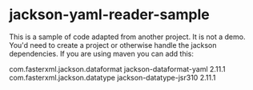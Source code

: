 # jackson-yaml-reader-sample
This is a sample of code adapted from another project. It is not a demo. You'd need to create a project or otherwise handle the jackson dependencies. If you are using maven you can add this:

<dependency>
  <groupId>com.fasterxml.jackson.dataformat</groupId>
  <artifactId>jackson-dataformat-yaml</artifactId>
  <version>2.11.1</version>
</dependency>

<dependency>
  <groupId>com.fasterxml.jackson.datatype</groupId>
  <artifactId>jackson-datatype-jsr310</artifactId>
  <version>2.11.1</version>
</dependency>	
